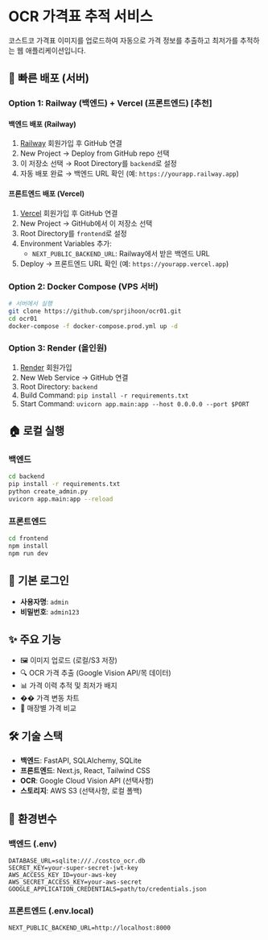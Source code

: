 # OCR 가격표 추적 서비스

코스트코 가격표 이미지를 업로드하여 자동으로 가격 정보를 추출하고 최저가를 추적하는 웹 애플리케이션입니다.

## 🚀 빠른 배포 (서버)

### Option 1: Railway (백엔드) + Vercel (프론트엔드) [추천]

#### 백엔드 배포 (Railway)
1. [Railway](https://railway.app) 회원가입 후 GitHub 연결
2. New Project → Deploy from GitHub repo 선택
3. 이 저장소 선택 → Root Directory를 `backend`로 설정
4. 자동 배포 완료 → 백엔드 URL 확인 (예: `https://yourapp.railway.app`)

#### 프론트엔드 배포 (Vercel)
1. [Vercel](https://vercel.com) 회원가입 후 GitHub 연결
2. New Project → GitHub에서 이 저장소 선택
3. Root Directory를 `frontend`로 설정
4. Environment Variables 추가:
   - `NEXT_PUBLIC_BACKEND_URL`: Railway에서 받은 백엔드 URL
5. Deploy → 프론트엔드 URL 확인 (예: `https://yourapp.vercel.app`)

### Option 2: Docker Compose (VPS 서버)

```bash
# 서버에서 실행
git clone https://github.com/sprjihoon/ocr01.git
cd ocr01
docker-compose -f docker-compose.prod.yml up -d
```

### Option 3: Render (올인원)

1. [Render](https://render.com) 회원가입
2. New Web Service → GitHub 연결
3. Root Directory: `backend`
4. Build Command: `pip install -r requirements.txt`
5. Start Command: `uvicorn app.main:app --host 0.0.0.0 --port $PORT`

## 🏠 로컬 실행

### 백엔드
```bash
cd backend
pip install -r requirements.txt
python create_admin.py
uvicorn app.main:app --reload
```

### 프론트엔드
```bash
cd frontend
npm install
npm run dev
```

## 🔑 기본 로그인
- **사용자명**: `admin`
- **비밀번호**: `admin123`

## ✨ 주요 기능
- 🖼️ 이미지 업로드 (로컬/S3 저장)
- 🔍 OCR 가격 추출 (Google Vision API/목 데이터)
- 📊 가격 이력 추적 및 최저가 배지
- �� 가격 변동 차트
- 🏪 매장별 가격 비교

## 🛠️ 기술 스택
- **백엔드**: FastAPI, SQLAlchemy, SQLite
- **프론트엔드**: Next.js, React, Tailwind CSS
- **OCR**: Google Cloud Vision API (선택사항)
- **스토리지**: AWS S3 (선택사항, 로컬 폴백)

## 📝 환경변수

### 백엔드 (.env)
```
DATABASE_URL=sqlite:///./costco_ocr.db
SECRET_KEY=your-super-secret-jwt-key
AWS_ACCESS_KEY_ID=your-aws-key
AWS_SECRET_ACCESS_KEY=your-aws-secret
GOOGLE_APPLICATION_CREDENTIALS=path/to/credentials.json
```

### 프론트엔드 (.env.local)
```
NEXT_PUBLIC_BACKEND_URL=http://localhost:8000
```